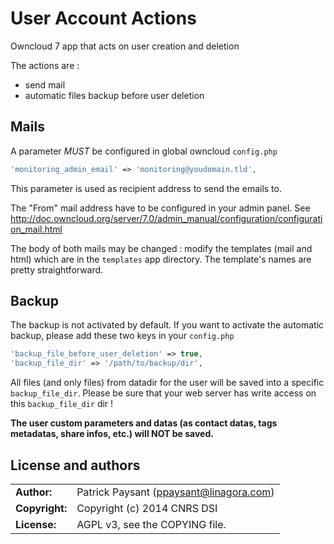 # User Account Actions

Owncloud 7 app that acts on user creation and deletion

The actions are :
* send mail
* automatic files backup before user deletion

## Mails

A parameter *MUST* be configured in global owncloud `config.php`
```php
'monitoring_admin_email' => 'monitoring@youdomain.tld',
```

This parameter is used as recipient address to send the emails to.

The "From" mail address have to be configured in your admin panel. See http://doc.owncloud.org/server/7.0/admin_manual/configuration/configuration_mail.html

The body of both mails may be changed : modify the templates (mail and html) which are in the `templates` app directory. The template's names are pretty straightforward.

## Backup

The backup is not activated by default. If you want to activate the automatic backup, please add these two keys in your `config.php`

```php
'backup_file_before_user_deletion' => true,
'backup_file_dir' => '/path/to/backup/dir',
```

All files (and only files) from datadir for the user will be saved into a specific `backup_file_dir`. Please be sure that your web server has write access on this `backup_file_dir` dir !

**The user custom parameters and datas (as contact datas, tags metadatas, share infos, etc.) will NOT be saved.**

## License and authors

|                      |                                          |
|:---------------------|:-----------------------------------------|
| **Author:**          | Patrick Paysant (<ppaysant@linagora.com>)
| **Copyright:**       | Copyright (c) 2014 CNRS DSI
| **License:**         | AGPL v3, see the COPYING file.